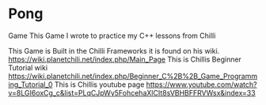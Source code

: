 # Pong
Game
This Game I wrote to practice my C++ lessons from Chilli

This Game is Built in the Chilli Frameworks it is found on his wiki.
https://wiki.planetchili.net/index.php/Main_Page
This is Chillis Beginner Tutorial wiki
https://wiki.planetchili.net/index.php/Beginner_C%2B%2B_Game_Programming_Tutorial_0
This is Chillis youtube page
https://www.youtube.com/watch?v=8LGI6oxCg_c&list=PLqCJpWy5FohcehaXlCIt8sVBHBFFRVWsx&index=33
